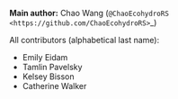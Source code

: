 **Main author:** Chao Wang (`@ChaoEcohydroRS <https://github.com/ChaoEcohydroRS>`_)

All contributors (alphabetical last name):

* Emily Eidam
* Tamlin Pavelsky
* Kelsey Bisson
* Catherine Walker 
